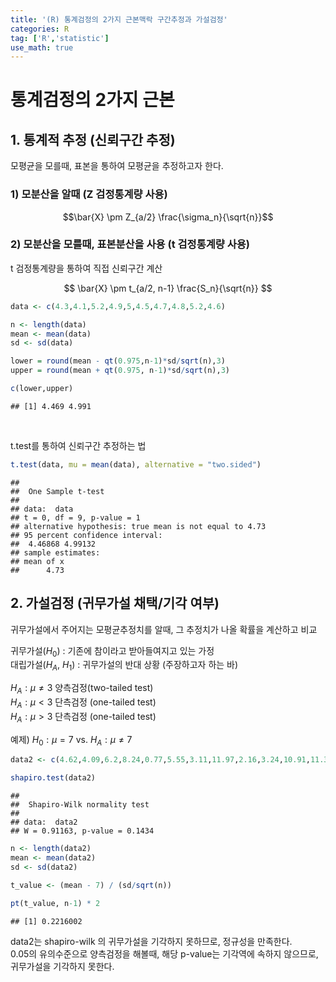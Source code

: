 ```yaml
---
title: '(R) 통계검정의 2가지 근본맥락 구간추정과 가설검정'
categories: R
tag: ['R','statistic']
use_math: true
---
```




# 통계검정의 2가지 근본

## 1. 통계적 추정 (신뢰구간 추정)

모평균을 모를때, 표본을 통하여 모평균을 추정하고자 한다.

### 1) 모분산을 알때 (Z 검정통계량 사용)

$$\bar{X} \pm Z_{a/2} \frac{\sigma_n}{\sqrt{n}}$$

### 2) 모분산을 모를때, 표본분산을 사용 (t 검정통계량 사용)

t 검정통계량을 통하여 직접 신뢰구간 계산

$$ 
\bar{X} \pm t_{a/2, n-1} \frac{S_n}{\sqrt{n}} 
$$

``` r
data <- c(4.3,4.1,5.2,4.9,5,4.5,4.7,4.8,5.2,4.6)

n <- length(data)
mean <- mean(data)
sd <- sd(data)

lower = round(mean - qt(0.975,n-1)*sd/sqrt(n),3)
upper = round(mean + qt(0.975, n-1)*sd/sqrt(n),3)

c(lower,upper)
```

    ## [1] 4.469 4.991

<br/>

t.test를 통하여 신뢰구간 추정하는 법

``` r
t.test(data, mu = mean(data), alternative = "two.sided")
```

    ## 
    ##  One Sample t-test
    ## 
    ## data:  data
    ## t = 0, df = 9, p-value = 1
    ## alternative hypothesis: true mean is not equal to 4.73
    ## 95 percent confidence interval:
    ##  4.46868 4.99132
    ## sample estimates:
    ## mean of x 
    ##      4.73

## 2. 가설검정 (귀무가설 채택/기각 여부)

귀무가설에서 주어지는 모평균추정치를 알때, 그 추정치가 나올 확률을
계산하고 비교

귀무가설($H_0$) : 기존에 참이라고 받아들여지고 있는 가정  
대립가설($H_A$, $H_1$) : 귀무가설의 반대 상황 (주장하고자 하는 바)

$H_A : \mu \neq 3$ 양측검정(two-tailed test)  
$H_A : \mu < 3$ 단측검정 (one-tailed test)  
$H_A : \mu > 3$ 단측검정 (one-tailed test)

예제) $H_0 : \mu = 7$ vs. $H_A : \mu \neq 7$

``` r
data2 <- c(4.62,4.09,6.2,8.24,0.77,5.55,3.11,11.97,2.16,3.24,10.91,11.36,0.87,9.93,2.9)

shapiro.test(data2)
```

    ## 
    ##  Shapiro-Wilk normality test
    ## 
    ## data:  data2
    ## W = 0.91163, p-value = 0.1434

``` r
n <- length(data2)
mean <- mean(data2)
sd <- sd(data2)

t_value <- (mean - 7) / (sd/sqrt(n)) 

pt(t_value, n-1) * 2
```

    ## [1] 0.2216002

data2는 shapiro-wilk 의 귀무가설을 기각하지 못하므로, 정규성을
만족한다.  
0.05의 유의수준으로 양측검정을 해볼때, 해당 p-value는 기각역에 속하지
않으므로, 귀무가설을 기각하지 못한다.

